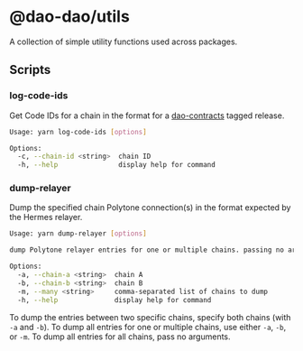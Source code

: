 # @dao-dao/utils

A collection of simple utility functions used across packages.

## Scripts

### log-code-ids

Get Code IDs for a chain in the format for a
[dao-contracts](https://github.com/DA0-DA0/dao-contracts/releases) tagged
release.

```sh
Usage: yarn log-code-ids [options]

Options:
  -c, --chain-id <string>  chain ID
  -h, --help               display help for command
```

### dump-relayer

Dump the specified chain Polytone connection(s) in the format expected by the
Hermes relayer.

```sh
Usage: yarn dump-relayer [options]

dump Polytone relayer entries for one or multiple chains. passing no arguments will dump entries for all chains

Options:
  -a, --chain-a <string>  chain A
  -b, --chain-b <string>  chain B
  -m, --many <string>     comma-separated list of chains to dump
  -h, --help              display help for command
```

To dump the entries between two specific chains, specify both chains (with `-a`
and `-b`). To dump all entries for one or multiple chains, use either `-a`,
`-b`, or `-m`. To dump all entries for all chains, pass no arguments.
